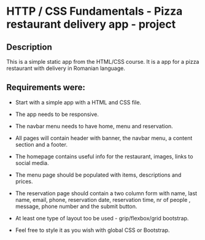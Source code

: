 # HTTP / CSS Fundamentals - Pizza restaurant delivery app - project


## Description

This is a simple static app from the HTML/CSS course. It is a app for a pizza restaurant with delivery in Romanian language.
 


## Requirements were:

* Start with a simple app with a HTML and CSS file.

* The app needs to be responsive.

* The navbar menu needs to have home, menu and reservation.

* All pages will contain header with banner, the navbar menu, a content section and a footer.

* The homepage contains useful info for the restaurant, images, links to social media.

* The menu page should be populated with items, descriptions and prices.

* The reservation page should contain a two column form  with name, last name, email, phone, reservation date, reservation time, nr of people , message, phone number and the submit button.

* At least one type of layout too be used - grip/flexbox/grid bootstrap.

* Feel free to style it as you wish with global CSS or Bootstrap.

